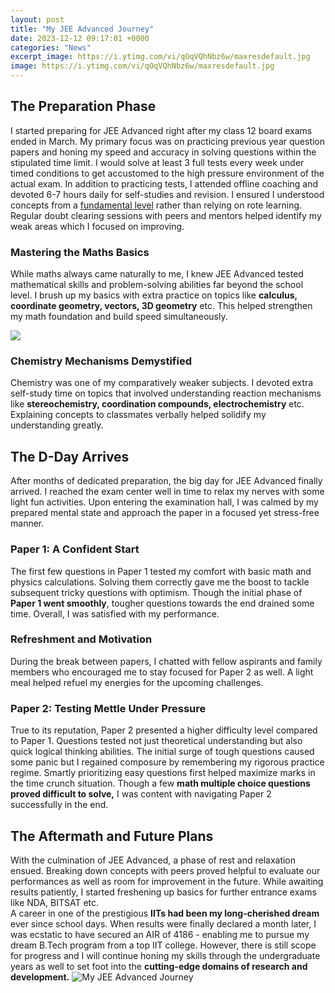 ```yaml
---
layout: post
title: "My JEE Advanced Journey"
date: 2023-12-12 09:17:01 +0000
categories: "News"
excerpt_image: https://i.ytimg.com/vi/qOqVQhNbz6w/maxresdefault.jpg
image: https://i.ytimg.com/vi/qOqVQhNbz6w/maxresdefault.jpg
---
```


## The Preparation Phase 
I started preparing for JEE Advanced right after my class 12 board exams ended in March. My primary focus was on practicing previous year question papers and honing my speed and accuracy in solving questions within the stipulated time limit. I would solve at least 3 full tests every week under timed conditions to get accustomed to the high pressure environment of the actual exam. 
In addition to practicing tests, I attended offline coaching and devoted 6-7 hours daily for self-studies and revision. I ensured I understood concepts from a [fundamental level](https://channel15.github.io/2023-12-28-the-complete-batman-arkham-collection-experience/) rather than relying on rote learning. Regular doubt clearing sessions with peers and mentors helped identify my weak areas which I focused on improving. 
### Mastering the Maths Basics
While maths always came naturally to me, I knew JEE Advanced tested mathematical skills and problem-solving abilities far beyond the school level. I brush up my basics with extra practice on topics like **calculus, coordinate geometry, vectors, 3D geometry** etc. This helped strengthen my math foundation and build speed simultaneously.

![](https://i.ytimg.com/vi/J7XpUhxU3Mo/maxresdefault.jpg)
### Chemistry Mechanisms Demystified  
Chemistry was one of my comparatively weaker subjects. I devoted extra self-study time on topics that involved understanding reaction mechanisms like **stereochemistry, coordination compounds, electrochemistry** etc. Explaining concepts to classmates verbally helped solidify my understanding greatly.
## The D-Day Arrives
After months of dedicated preparation, the big day for JEE Advanced finally arrived. I reached the exam center well in time to relax my nerves with some light fun activities. Upon entering the examination hall, I was calmed by my prepared mental state and approach the paper in a focused yet stress-free manner.
### Paper 1: A Confident Start  
The first few questions in Paper 1 tested my comfort with basic math and physics calculations. Solving them correctly gave me the boost to tackle subsequent tricky questions with optimism. Though the initial phase of **Paper 1 went smoothly**, tougher questions towards the end drained some time. Overall, I was satisfied with my performance.
### Refreshment and Motivation 
During the break between papers, I chatted with fellow aspirants and family members who encouraged me to stay focused for Paper 2 as well. A light meal helped refuel my energies for the upcoming challenges.
### Paper 2: Testing Mettle Under Pressure
True to its reputation, Paper 2 presented a higher difficulty level compared to Paper 1. Questions tested not just theoretical understanding but also quick logical thinking abilities. The initial surge of tough questions caused some panic but I regained composure by remembering my rigorous practice regime. Smartly prioritizing easy questions first helped maximize marks in the time crunch situation. Though a few **math multiple choice questions proved difficult to solve,** I was content with navigating Paper 2 successfully in the end.
## The Aftermath and Future Plans
With the culmination of JEE Advanced, a phase of rest and relaxation ensued. Breaking down concepts with peers proved helpful to evaluate our performances as well as room for improvement in the future. While awaiting results patiently, I started freshening up basics for further entrance exams like NDA, BITSAT etc.  
A career in one of the prestigious **IITs had been my long-cherished dream** ever since school days. When results were finally declared a month later, I was ecstatic to have secured an AIR of 4186 - enabling me to pursue my dream B.Tech program from a top IIT college. However, there is still scope for progress and I will continue honing my skills through the undergraduate years as well to set foot into the **cutting-edge domains of research and development.**
![My JEE Advanced Journey](https://i.ytimg.com/vi/qOqVQhNbz6w/maxresdefault.jpg)